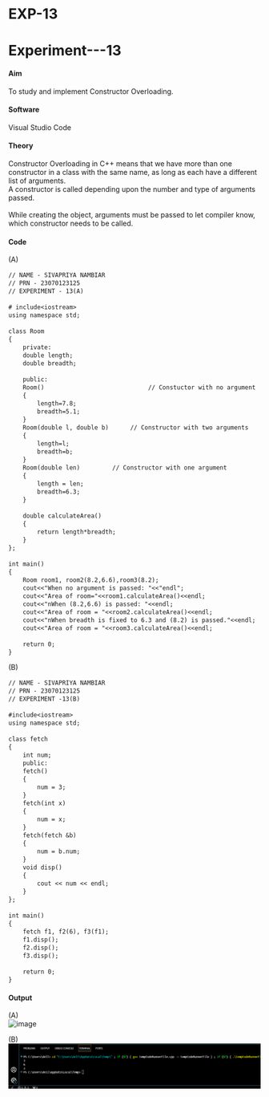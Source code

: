 # EXP-13
# Experiment---13           

#### Aim 
To study and implement Constructor Overloading. 

#### Software                      
Visual Studio Code 

#### Theory  
Constructor Overloading in C++ means that we have more than one constructor in a class with the same name, as long as each have a different list of arguments. <br> 
A constructor is called depending upon the number and type of arguments passed. <br>                 
While creating the object, arguments must be passed to let compiler know, which constructor needs to be called. <br> 

#### Code 
(A) <br> 
```
// NAME - SIVAPRIYA NAMBIAR
// PRN - 23070123125
// EXPERIMENT - 13(A) 

# include<iostream>
using namespace std;

class Room
{
    private:
    double length;
    double breadth;

    public:
    Room()                             // Constuctor with no argument 
    {
        length=7.8;
        breadth=5.1;
    }
    Room(double l, double b)      // Constructor with two arguments 
    {
        length=l;
        breadth=b;
    }
    Room(double len)         // Constructor with one argument                 
    {
        length = len;
        breadth=6.3;
    }

    double calculateArea() 
    {
        return length*breadth;
    }
};

int main() 
{
    Room room1, room2(8.2,6.6),room3(8.2);
    cout<<"When no argument is passed: "<<"endl";
    cout<<"Area of room="<<room1.calculateArea()<<endl;
    cout<<"nWhen (8.2,6.6) is passed: "<<endl;
    cout<<"Area of room = "<<room2.calculateArea()<<endl;
    cout<<"nWhen breadth is fixed to 6.3 and (8.2) is passed."<<endl;
    cout<<"Area of room = "<<room3.calculateArea()<<endl;

    return 0;
} 
```

(B) <br> 
```
// NAME - SIVAPRIYA NAMBIAR
// PRN - 23070123125
// EXPERIMENT -13(B) 

#include<iostream>
using namespace std;

class fetch
{
    int num;
    public:
    fetch()
    {
        num = 3;
    }
    fetch(int x)
    {
        num = x;
    }
    fetch(fetch &b)
    {
        num = b.num;
    }
    void disp()
    {
        cout << num << endl;
    }
};

int main()
{
    fetch f1, f2(6), f3(f1);
    f1.disp();
    f2.disp();
    f3.disp();

    return 0;
}
``` 
#### Output  
(A) <br>
![image](https://github.com/user-attachments/assets/ff7a8a31-6a27-490c-9101-895fcdbd65ec)


(B) <br> 
![](https://github.com/Shloka-Patel/Experiment---13/blob/main/Output_13B.png) 

